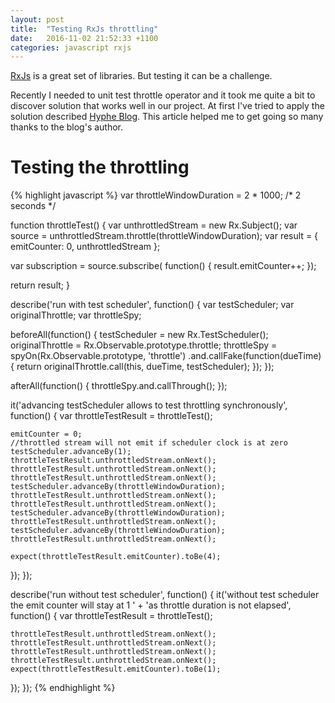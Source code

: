 ```yaml
---
layout: post
title:  "Testing RxJs throttling"
date:   2016-11-02 21:52:33 +1100
categories: javascript rxjs
---
```

[RxJs](https://github.com/Reactive-Extensions/RxJS) is a great set of libraries. But testing it can be a challenge.

Recently I needed to unit test throttle operator and it took me quite a bit to discover solution that works well in our project.
At first I've tried to apply the solution described [Hyphe Blog](https://blog.hyphe.me/rxjs-testing-in-real-world-applications/).
This article helped me to get going so many thanks to the blog's author.

# Testing the throttling #
{% highlight javascript %}
var throttleWindowDuration = 2 * 1000; /* 2 seconds */

function throttleTest() {
  var unthrottledStream = new Rx.Subject();
  var source = unthrottledStream.throttle(throttleWindowDuration);
  var result = {
    emitCounter: 0,
    unthrottledStream
  };

  var subscription = source.subscribe(
    function() {
      result.emitCounter++;
    });

  return result;
}

describe('run with test scheduler', function() {
  var testScheduler;
  var originalThrottle;
  var throttleSpy;

  beforeAll(function() {
    testScheduler = new Rx.TestScheduler();
    originalThrottle = Rx.Observable.prototype.throttle;
    throttleSpy = spyOn(Rx.Observable.prototype, 'throttle')
      .and.callFake(function(dueTime) {
        return originalThrottle.call(this, dueTime, testScheduler);
      });
  });

  afterAll(function() {
    throttleSpy.and.callThrough();
  });

  it('advancing testScheduler allows to test throttling synchronously', function() {
    var throttleTestResult = throttleTest();

    emitCounter = 0;
    //throttled stream will not emit if scheduler clock is at zero
    testScheduler.advanceBy(1);
    throttleTestResult.unthrottledStream.onNext();
    throttleTestResult.unthrottledStream.onNext();
    throttleTestResult.unthrottledStream.onNext();
    testScheduler.advanceBy(throttleWindowDuration);
    throttleTestResult.unthrottledStream.onNext();
    throttleTestResult.unthrottledStream.onNext();
    testScheduler.advanceBy(throttleWindowDuration);
    throttleTestResult.unthrottledStream.onNext();
    testScheduler.advanceBy(throttleWindowDuration);
    throttleTestResult.unthrottledStream.onNext();

    expect(throttleTestResult.emitCounter).toBe(4);
  });
});

describe('run without test scheduler', function() {
  it('without test scheduler the emit counter will stay at 1 '
    + 'as throttle duration is not elapsed', function() {
    var throttleTestResult = throttleTest();

    throttleTestResult.unthrottledStream.onNext();
    throttleTestResult.unthrottledStream.onNext();
    throttleTestResult.unthrottledStream.onNext();
    throttleTestResult.unthrottledStream.onNext();
    expect(throttleTestResult.emitCounter).toBe(1);
  });
});
{% endhighlight %}
